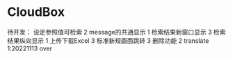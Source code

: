 # CloudBox

待开发：
 设定参照值可检索 2
 message的共通显示 1
 检索结果新窗口显示 3
 检索结果纵向显示 1
 上传下载Excel 3
 标准新规画面跳转 3
 删除功能 2
 translate 1:20221113 over
